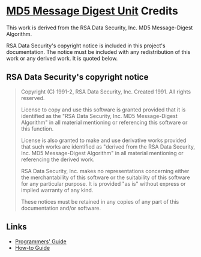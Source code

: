 # [MD5 Message Digest Unit](../MD5.md) Credits

This work is derived from the RSA Data Security, Inc. MD5 Message-Digest Algorithm.

RSA Data Security's copyright notice is included in this project's documentation. The notice must be included with any redistribution of this work or any derived work. It is quoted below.

## RSA Data Security's copyright notice

> Copyright (C) 1991-2, RSA Data Security, Inc. Created 1991. All rights reserved.
>
> License to copy and use this software is granted provided that it is identified
as the "RSA Data Security, Inc. MD5 Message-Digest Algorithm" in all material
mentioning or referencing this software or this function.
>
> License is also granted to make and use derivative works provided that such
works are identified as "derived from the RSA Data Security, Inc. MD5
Message-Digest Algorithm" in all material mentioning or referencing the derived
work.
>
> RSA Data Security, Inc. makes no representations concerning either the
merchantability of this software or the suitability of this software for any
particular purpose. It is provided "as is" without express or implied warranty
of any kind.
>
> These notices must be retained in any copies of any part of this documentation
and/or software.

## Links

* [Programmers' Guide](./API.md)
* [How-to Guide](./HowTo.md)
